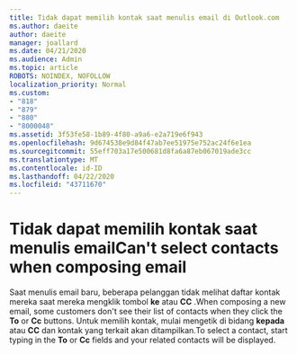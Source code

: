 ```yaml
---
title: Tidak dapat memilih kontak saat menulis email di Outlook.com
ms.author: daeite
author: daeite
manager: joallard
ms.date: 04/21/2020
ms.audience: Admin
ms.topic: article
ROBOTS: NOINDEX, NOFOLLOW
localization_priority: Normal
ms.custom:
- "818"
- "879"
- "880"
- "8000048"
ms.assetid: 3f53fe58-1b89-4f80-a9a6-e2a719e6f943
ms.openlocfilehash: 9d674538e9d84f47ab7ee51975e752ac24f6e1ea
ms.sourcegitcommit: 55eff703a17e500681d8fa6a87eb067019ade3cc
ms.translationtype: MT
ms.contentlocale: id-ID
ms.lasthandoff: 04/22/2020
ms.locfileid: "43711670"
---
```

# <a name="cant-select-contacts-when-composing-email"></a><span data-ttu-id="f8cb7-102">Tidak dapat memilih kontak saat menulis email</span><span class="sxs-lookup"><span data-stu-id="f8cb7-102">Can't select contacts when composing email</span></span>

<span data-ttu-id="f8cb7-103">Saat menulis email baru, beberapa pelanggan tidak melihat daftar kontak mereka saat mereka mengklik tombol **ke** atau **CC** .</span><span class="sxs-lookup"><span data-stu-id="f8cb7-103">When composing a new email, some customers don't see their list of contacts when they click the **To** or **Cc** buttons.</span></span> <span data-ttu-id="f8cb7-104">Untuk memilih kontak, mulai mengetik di bidang **kepada** atau **CC** dan kontak yang terkait akan ditampilkan.</span><span class="sxs-lookup"><span data-stu-id="f8cb7-104">To select a contact, start typing in the **To** or **Cc** fields and your related contacts will be displayed.</span></span>
